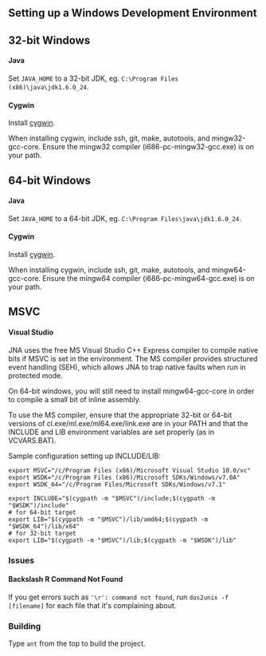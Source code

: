 ## Setting up a Windows Development Environment

32-bit Windows
--------------

#### Java

Set `JAVA_HOME` to a 32-bit JDK, eg. `C:\Program Files (x86)\java\jdk1.6.0_24`. 

#### Cygwin

Install [cygwin](http://www.cygwin.com/).

When installing cygwin, include ssh, git, make, autotools, and mingw32-gcc-core.
Ensure the mingw32 compiler (i686-pc-mingw32-gcc.exe) is on your path.

64-bit Windows
--------------

#### Java

Set `JAVA_HOME` to a 64-bit JDK, eg. `C:\Program Files\java\jdk1.6.0_24`. 

#### Cygwin

Install [cygwin](http://www.cygwin.com/).

When installing cygwin, include ssh, git, make, autotools, and
mingw64-gcc-core.  Ensure the mingw64 compiler (i686-pc-mingw64-gcc.exe) is on
your path.

MSVC
----

#### Visual Studio

JNA uses the free MS Visual Studio C++ Express compiler to compile
native bits if MSVC is set in the environment. The MS compiler provides
structured event handling (SEH), which allows JNA to trap native faults when
run in protected mode. 

On 64-bit windows, you will still need to install mingw64-gcc-core in order to
compile a small bit of inline assembly.

To use the MS compiler, ensure that the appropriate 32-bit or 64-bit versions
of cl.exe/ml.exe/ml64.exe/link.exe are in your PATH and that the INCLUDE and
LIB environment variables are set properly (as in VCVARS.BAT). 

Sample configuration setting up INCLUDE/LIB:

``` shell
export MSVC="/c/Program Files (x86)/Microsoft Visual Studio 10.0/vc"
export WSDK="/c/Program Files (x86)/Microsoft SDKs/Windows/v7.0A"
export WSDK_64="/c/Program Files/Microsoft SDKs/Windows/v7.1"

export INCLUDE="$(cygpath -m "$MSVC")/include;$(cygpath -m "$WSDK")/include"
# for 64-bit target
export LIB="$(cygpath -m "$MSVC")/lib/amd64;$(cygpath -m "$WSDK_64")/lib/x64"
# for 32-bit target
export LIB="$(cygpath -m "$MSVC")/lib;$(cygpath -m "$WSDK")/lib"
```

### Issues

#### Backslash R Command Not Found

If you get errors such as `'\r': command not found`, run `dos2unix -f [filename]`
for each file that it's complaining about.

### Building

Type `ant` from the top to build the project.
